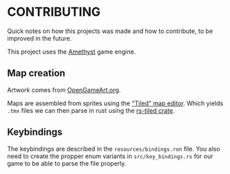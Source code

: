 # CONTRIBUTING

Quick notes on how this projects was made and how to contribute, to be
improved in the future.

This project uses the [Amethyst](https://amethyst.rs/) game engine.


## Map creation

Artwork comes from [OpenGameArt.org](https://opengameart.org/content/tiny-16-basic).

Maps are assembled from sprites using the ["Tiled" map editor](https://www.mapeditor.org/). Which
yields `.tmx` files we can then parse in rust using the [rs-tiled
crate](https://github.com/mattyhall/rs-tiled).

## Keybindings

The keybindings are described in the `resources/bindings.ron` file.
You also need to create the propper enum variants in `src/key_bindings.rs` for our game to be able
to parse the file properly.
